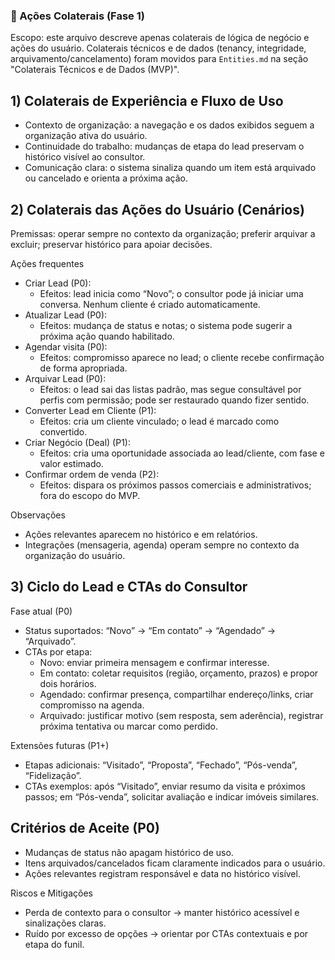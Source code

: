 ### 🔁 Ações Colaterais (Fase 1)

Escopo: este arquivo descreve apenas colaterais de lógica de negócio e ações do usuário. Colaterais técnicos e de dados (tenancy, integridade, arquivamento/cancelamento) foram movidos para `Entities.md` na seção "Colaterais Técnicos e de Dados (MVP)".

## 1) Colaterais de Experiência e Fluxo de Uso
- Contexto de organização: a navegação e os dados exibidos seguem a organização ativa do usuário.
- Continuidade do trabalho: mudanças de etapa do lead preservam o histórico visível ao consultor.
- Comunicação clara: o sistema sinaliza quando um item está arquivado ou cancelado e orienta a próxima ação.

## 2) Colaterais das Ações do Usuário (Cenários)
Premissas: operar sempre no contexto da organização; preferir arquivar a excluir; preservar histórico para apoiar decisões.

Ações frequentes
- Criar Lead (P0):
	- Efeitos: lead inicia como “Novo”; o consultor pode já iniciar uma conversa. Nenhum cliente é criado automaticamente.
- Atualizar Lead (P0):
	- Efeitos: mudança de status e notas; o sistema pode sugerir a próxima ação quando habilitado.
- Agendar visita (P0):
	- Efeitos: compromisso aparece no lead; o cliente recebe confirmação de forma apropriada.
- Arquivar Lead (P0):
	- Efeitos: o lead sai das listas padrão, mas segue consultável por perfis com permissão; pode ser restaurado quando fizer sentido.
- Converter Lead em Cliente (P1):
	- Efeitos: cria um cliente vinculado; o lead é marcado como convertido.
- Criar Negócio (Deal) (P1):
	- Efeitos: cria uma oportunidade associada ao lead/cliente, com fase e valor estimado.
- Confirmar ordem de venda (P2):
	- Efeitos: dispara os próximos passos comerciais e administrativos; fora do escopo do MVP.

Observações
- Ações relevantes aparecem no histórico e em relatórios.
- Integrações (mensageria, agenda) operam sempre no contexto da organização do usuário.

## 3) Ciclo do Lead e CTAs do Consultor
Fase atual (P0)
- Status suportados: “Novo” → “Em contato” → “Agendado” → “Arquivado”.
- CTAs por etapa:
	- Novo: enviar primeira mensagem e confirmar interesse.
	- Em contato: coletar requisitos (região, orçamento, prazos) e propor dois horários.
	- Agendado: confirmar presença, compartilhar endereço/links, criar compromisso na agenda.
	- Arquivado: justificar motivo (sem resposta, sem aderência), registrar próxima tentativa ou marcar como perdido.

Extensões futuras (P1+)
- Etapas adicionais: “Visitado”, “Proposta”, “Fechado”, “Pós-venda”, “Fidelização”.
- CTAs exemplos: após “Visitado”, enviar resumo da visita e próximos passos; em “Pós-venda”, solicitar avaliação e indicar imóveis similares.

## Critérios de Aceite (P0)
- Mudanças de status não apagam histórico de uso.
- Itens arquivados/cancelados ficam claramente indicados para o usuário.
- Ações relevantes registram responsável e data no histórico visível.

Riscos e Mitigações
- Perda de contexto para o consultor → manter histórico acessível e sinalizações claras.
- Ruído por excesso de opções → orientar por CTAs contextuais e por etapa do funil.